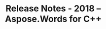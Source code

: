 ﻿---
title: Release Notes - 2018 – Aspose.Words for С++
articleTitle: Release Notes - 2018
linktitle: Release Notes - 2018
description: "Release Notes - 2018 – learn about the latest updates and fixes."
type: docs
weight: 30
url: /cpp/release-notes-2018/
---

